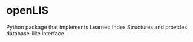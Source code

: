 # openLIS
Python package that implements Learned Index Structures and provides database-like interface
